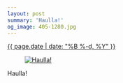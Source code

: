 ```yaml
---
layout: post
summary: 'Haulla!'
og_image: 405-1280.jpg
---
```


<div class="post">
 <time>
  <a href="/405">
   {{ page.date | date: "%B %-d, %Y" }}
  </a>
 </time>
 <a href="/405">
  <figure data-taken="5/23/2015">
   <img alt="Haulla!" sizes="(min-width: 700px) 50vw, calc(100vw - 2rem)" src="{{ site.assets_url }}/405-640.jpg" srcset="{{ site.assets_url }}/405-1280.jpg 1280w, {{ site.assets_url }}/405-960.jpg 960w, {{ site.assets_url }}/405-640.jpg 640w, {{ site.assets_url }}/405-320.jpg 320w"/>
  </figure>
 </a>
 <span>
  Haulla!
 </span>
</div>
